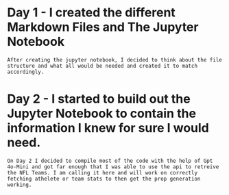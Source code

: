 
# Day 1 - I created the different Markdown Files and The Jupyter Notebook 

    After creating the jupyter notebook, I decided to think about the file structure and what all would be needed and created it to match accordingly.

# Day 2 - I started to build out the Jupyter Notebook to contain the information I knew for sure I would need. 

    On Day 2 I decided to compile most of the code with the help of Gpt 4o-Mini and got far enough that I was able to use the api to retreive the NFL Teams. I am calling it here and will work on correctly fetching athelete or team stats to then get the prop generation working. 